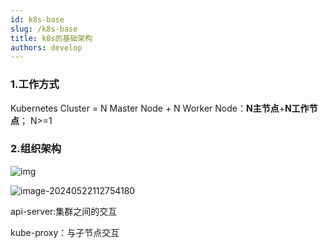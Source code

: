 ```yaml
---
id: k8s-base
slug: /k8s-base
title: k8s的基础架构
authors: develop
---
```


### 1.工作方式

Kubernetes Cluster = N Master Node + N Worker Node：**N主节点**+**N工作节点**； N>=1



### 2.组织架构

![img](https://gitee.com/qixiangyang/pictures/raw/master/images/202405221110778.png)

![image-20240522112754180](https://gitee.com/qixiangyang/pictures/raw/master/images/202405221127260.png)



api-server:集群之间的交互

kube-proxy：与子节点交互



